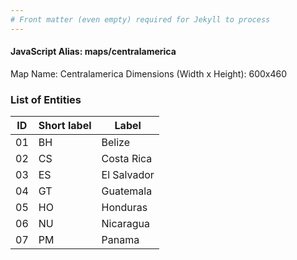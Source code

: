 ```yaml
---
# Front matter (even empty) required for Jekyll to process
---
```


#### JavaScript Alias: maps/centralamerica

Map Name: Centralamerica
Dimensions (Width x Height): 600x460





### List of Entities

ID | Short label | Label
---|---|---|
01|BH|Belize
02|CS|Costa Rica
03|ES|El Salvador
04|GT|Guatemala
05|HO|Honduras
06|NU|Nicaragua
07|PM|Panama

